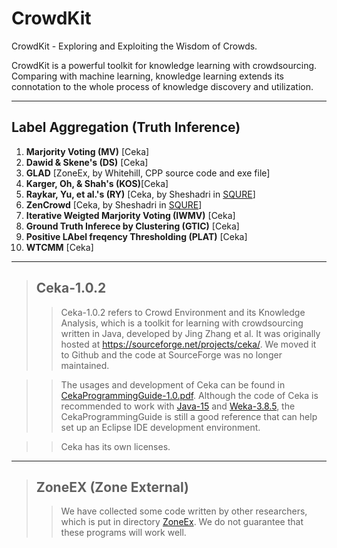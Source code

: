 # CrowdKit
CrowdKit - Exploring and Exploiting the Wisdom of Crowds.  

CrowdKit is a powerful toolkit for knowledge learning with crowdsourcing. Comparing with machine learning, knowledge learning extends its connotation to the whole process of knowledge discovery and utilization.

---

## Label Aggregation (Truth Inference)
1. **Marjority Voting (MV)** [Ceka]
2. **Dawid & Skene's (DS)** [Ceka]
3. **GLAD** [ZoneEx, by Whitehill, CPP source code and exe file]
4. **Karger, Oh, & Shah's (KOS)**[Ceka]
5. **Raykar, Yu, et al.'s (RY)** [Ceka, by Sheshadri in [SQURE](http://ir.ischool.utexas.edu/square/)]
6. **ZenCrowd** [Ceka, by Sheshadri in [SQURE](http://ir.ischool.utexas.edu/square/)]
7. **Iterative Weigted Marjority Voting (IWMV)** [Ceka]
8. **Ground Truth Inferece by Clustering (GTIC)** [Ceka]
9. **Positive LAbel freqency Thresholding (PLAT)** [Ceka]
10. **WTCMM** [Ceka]

---

>## Ceka-1.0.2
>>Ceka-1.0.2 refers to Crowd Environment and its Knowledge Analysis, which is a toolkit for learning with crowdsourcing written in Java, developed by Jing Zhang et al. It was originally hosted at https://sourceforge.net/projects/ceka/. We moved it to Github and the code at SourceForge was no longer maintained.

>>The usages and development of Ceka can be found in [CekaProgrammingGuide-1.0.pdf](https://github.com/wisdomofcrowds/CrowdKit/blob/main/docs/CekaProgrammingGuide-1.0.pdf). Although the code of Ceka is recommended to work with [Java-15](https://www.oracle.com/java/technologies/javase-jdk15-downloads.html) and [Weka-3.8.5](https://prdownloads.sourceforge.net/weka/weka-3-8-5.zip), the CekaProgrammingGuide is still a good reference that can help set up an Eclipse IDE development environment.

>>Ceka has its own licenses.

---

>## ZoneEX (Zone External)
>>We have collected some code written by other researchers, which is put in directory [ZoneEx](https://github.com/wisdomofcrowds/CrowdKit/tree/main/ZoneEx). We do not guarantee that these programs will work well.